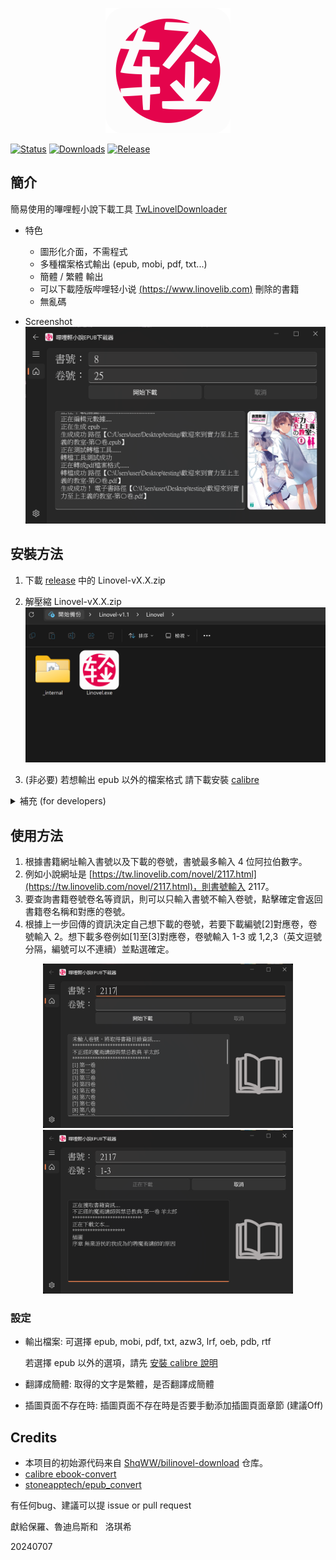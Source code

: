 <p align="center">
  <img src="resource/logo_big.png" width="200";"/> 
</p>

[![Status](https://img.shields.io/badge/status-maintenance-ffd700.svg)]()
[![Downloads](https://img.shields.io/github/downloads/sinkboy-chen/TWLinovelDownloader/total.svg)](https://github.com/sinkboy-chen/TWLinovelDownloader/releases)
[![Release](https://img.shields.io/github/release/sinkboy-chen/TWLinovelDownloader.svg)](https://github.com/sinkboy-chen/TWLinovelDownloader/releases)

<!--
- [簡介](#簡介)
- [安裝方法](#安裝方法)
- [使用方法](#使用方法)
- [Credits](#credits)
-->

## 簡介
簡易使用的嗶哩輕小說下載工具 [TwLinovelDownloader]( https://github.com/sinkboy-chen/TwLinovelDownloader/releases)
  
- 特色
  - 圖形化介面，不需程式
  - 多種檔案格式輸出 (epub, mobi, pdf, txt...)
  - 簡體 / 繁體 輸出
  - 可以下載陸版哔哩轻小说 [(https://www.linovelib.com)](https://www.linovelib.com) 刪除的書籍
  - 無亂碼

- Screenshot
  ![app main screenshot](resource/app-screenshot16.png)

## 安裝方法
1. 下載 [release](https://github.com/sinkboy-chen/TwLinovelDownloader/releases) 中的 Linovel-vX.X.zip
1. 解壓縮 Linovel-vX.X.zip 
![decompress screenshot](resource/decompress2.png)

1. (非必要) 若想輸出 epub 以外的檔案格式 請下載安裝 [calibre](https://calibre-ebook.com/download) 

<details>
  <summary>補充 (for developers)</summary>
  
  1. if you want to run with python
  ```
  # 2024/07/04 tested with Python 3.11.4 on Windows 11
  git clone https://github.com/sinkboy-chen/TwLinovelDownloader.git
  cd TwLinovelDownloader
  pip install -r requirements.txt
  python bilinovel_gui.py
  ```

  2. if you want to pyinstall your own exe
  ```
  # 2024/07/04 tested with Python 3.11.4 on Windows 11
  git clone https://github.com/sinkboy-chen/TwLinovelDownloader.git
  cd TwLinovelDownloader
  pip install -r requirements.txt
  pip install pyinstaller
  pyinstaller -D -w -i .\resource\logo.png .\bilinovel_gui.py --name Linovel
  # the exe will be in TwLinovelDownloader\dist
  ```
</details>

## 使用方法
1. 根據書籍網址輸入書號以及下載的卷號，書號最多輸入 4 位阿拉伯數字。
1. 例如小說網址是 [https://tw.linovelib.com/novel/2117.html](https://tw.linovelib.com/novel/2117.html)，則書號輸入 2117。
1. 要查詢書籍卷號卷名等資訊，則可以只輸入書號不輸入卷號，點擊確定會返回書籍卷名稱和對應的卷號。
1. 根據上一步回傳的資訊決定自己想下載的卷號，若要下載編號[2]對應卷，卷號輸入 2。想下載多卷例如[1]至[3]對應卷，卷號輸入 1-3 或 1,2,3（英文逗號分隔，編號可以不連續）並點選確定。

<div align="center">
  <img src="resource/app-screenshot10.png" width="400"/>
  <img src="resource/app-screenshot13.png" width="400"/>
</div>

### 設定
<!-- ![app screenshot 8](resource/app-screenshot8.png) -->

- 輸出檔案: 可選擇 epub, mobi, pdf, txt, azw3, lrf, oeb, pdb, rtf

  若選擇 epub 以外的選項，請先 [安裝 calibre 說明](#安裝方法)

- 翻譯成簡體: 取得的文字是繁體，是否翻譯成簡體

- 插圖頁面不存在時: 插圖頁面不存在時是否要手動添加插圖頁面章節 (建議Off)

## Credits
- 本项目的初始源代码来自 [ShqWW/bilinovel-download](https://github.com/ShqWW/bilinovel-download) 仓库。
- [calibre ebook-convert](https://calibre-ebook.com/download)
- [stoneapptech/epub_convert](https://github.com/stoneapptech/epub_convert)

有任何bug、建議可以提 issue or pull request

獻給保羅、魯迪烏斯和&nbsp;&nbsp;&nbsp;洛琪希

20240707
